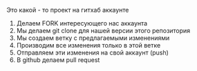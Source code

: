 Это какой - то проект на гитхаб аккаунте

1. Делаем FORK интересующего нас аккаунта
2. Мы делаем git clone для нашей версии этого репозитория
3. Мы создаем ветку с предлагаемыми изменениями
4. Производим все изменения только в этой ветке
5. Отправляем эти изменения на свой аккаунт (push)
6. В github делаем pull request